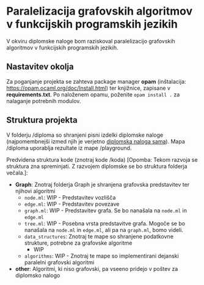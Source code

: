 # Paralelizacija grafovskih algoritmov v funkcijskih programskih jezikih

V okviru diplomske naloge bom raziskoval paralelizacijo grafovskih algoritmov v funkcijskih programskih jezikih.

## Nastavitev okolja

Za poganjanje projekta se zahteva package manager **opam** (inštalacija: https://opam.ocaml.org/doc/Install.html) ter knjižnice, zapisane v **requirements.txt**. Po naloženem opamu, poženite `opam install .` za nalaganje potrebnih modulov.


## Struktura projekta

V folderju /diploma so shranjeni pisni izdelki diplomske naloge (najpomembnejši izmed njih je verjetno [diplomska naloga sama](https://github.com/tjazerzen/parallelisation-of-graph-algorithms-in-functional-programming-languages/blob/master/diploma/dokument-diplomska-naloga.pdf)). Mapa /diploma uporablja rezultate iz mape /playground.


Predvidena struktura kode (znotraj kode /koda) [Opomba: Tekom razvoja se struktura zna spreminjati. Z razvojem diplomske se bo struktura folderja večala.]:

- **Graph**: Znotraj folderja Graph je shranjena grafovska predstavitev ter njihovi algoritmi
    - `node.ml`: WIP - Predstavitev vozlišča
    - `edge.ml`: WIP - Predstavitev povezave
    - `graph.ml`: WIP - Predstavitev grafa. Se bo nanašala na `node.ml` in `edge.ml`
    - `tree.ml`: WIP - Posebna vrsta predstavitve grafa. Mogoče se bo nanašala na `node.ml` in `edge.ml`, ali pa na `graph.ml`, bomo videli.
    - `data_structures`: Znotraj te mape so shranjene podatkovne strukture, potrebne za grafovske algoritme
        - WIP
    - `algorithms`: WIP - Znotraj te mape so implementirani dejanski paralelni grafovski algoritmi
- **other**: Algoritmi, ki niso grafovski, pa vseeno pridejo v poštev za diplomsko nalogo